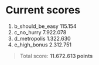# Current scores
1. b_should_be_easy 115.154
2. c_no_hurry 7.922.078 
3. d_metropolis 1.322.630
4. e_high_bonus 2.312.751 

> Total score: **11.672.613 points**
